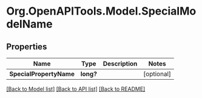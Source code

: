 # Org.OpenAPITools.Model.SpecialModelName
## Properties

Name | Type | Description | Notes
------------ | ------------- | ------------- | -------------
**SpecialPropertyName** | **long?** |  | [optional] 

[[Back to Model list]](../README.md#documentation-for-models) [[Back to API list]](../README.md#documentation-for-api-endpoints) [[Back to README]](../README.md)

